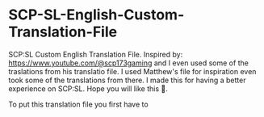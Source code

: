 # SCP-SL-English-Custom-Translation-File
SCP:SL Custom English Translation File. Inspired by: https://www.youtube.com/@scp173gaming and I even used some of the traslations from his translatio file.
I used Matthew's file for inspiration even took some of the translations from there.
I made this for having a better experience on SCP:SL.
Hope you will like this 🙂.

To put this translation file you first have to 

